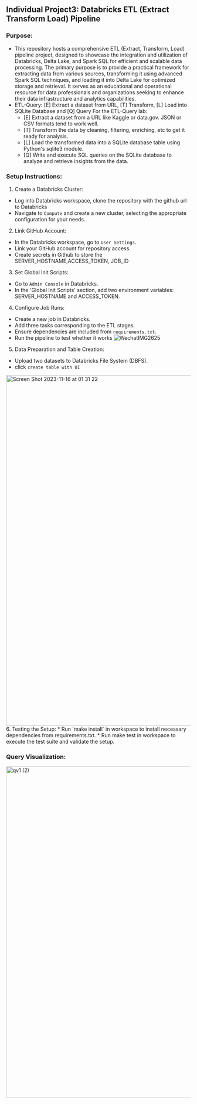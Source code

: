 ## Individual Project3: Databricks ETL (Extract Transform Load) Pipeline

### Purpose:
* This repository hosts a comprehensive ETL (Extract, Transform, Load) pipeline project, designed to showcase the integration and utilization of Databricks, Delta Lake, and Spark SQL for efficient and scalable data processing. The primary purpose is to provide a practical framework for extracting data from various sources, transforming it using advanced Spark SQL techniques, and loading it into Delta Lake for optimized storage and retrieval. It serves as an educational and operational resource for data professionals and organizations seeking to enhance their data infrastructure and analytics capabilities.
* ETL-Query:  [E] Extract a dataset from URL, [T] Transform, [L] Load into SQLite Database and [Q] Query
For the ETL-Query lab:
  * [E] Extract a dataset from a URL like Kaggle or data.gov. JSON or CSV formats tend to work well.
  * [T] Transform the data by cleaning, filtering, enriching, etc to get it ready for analysis.
  * [L] Load the transformed data into a SQLite database table using Python's sqlite3 module.
  * [Q] Write and execute SQL queries on the SQLite database to analyze and retrieve insights from the data.

### Setup Instructions:
1. Create a Databricks Cluster:
* Log into Databricks workspace, clone the repository with the github url to Databricks
* Navigate to `Compute` and create a new cluster, selecting the appropriate configuration for your needs.
2. Link GitHub Account:
* In the Databricks workspace, go to `User Settings`.
* Link your GitHub account for repository access.
* Create secrets in Github to store the SERVER_HOSTNAME,ACCESS_TOKEN, JOB_ID
3. Set Global Init Scripts:
* Go to `Admin Console` in Databricks.
* In the 'Global Init Scripts' section, add two environment variables: SERVER_HOSTNAME and ACCESS_TOKEN.
4. Configure Job Runs:
* Create a new job in Databricks.
* Add three tasks corresponding to the ETL stages.
* Ensure dependencies are included from `requirements.txt`.
* Run the pipeline to test whether it works
![WechatIMG2625](https://github.com/nogibjj/IDS706_individualproject3_xk10/assets/143849077/1689c783-ad4c-4b5e-8216-a0ac47401928)
5. Data Preparation and Table Creation:
* Upload two datasets to Databricks File System (DBFS).
* click `create table with UI`
<img width="953" alt="Screen Shot 2023-11-16 at 01 31 22" src="https://github.com/nogibjj/IDS706_individualproject3_xk10/assets/143849077/0f5d930b-24d2-4414-9a27-f7eae3b43a13">
6. Testing the Setup:
* Run `make install` in workspace to install necessary dependencies from requirements.txt.
* Run make test in workspace to execute the test suite and validate the setup.

### Query Visualization:
<img width="901" alt="qv1 (2)" src="https://github.com/nogibjj/IDS706_individualproject3_xk10/assets/143849077/3d6fc092-7fae-4bc1-bf8e-2fbd54445934">






